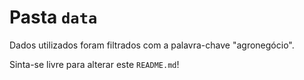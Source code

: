 # Pasta `data`

Dados utilizados foram filtrados com a palavra-chave "agronegócio".

Sinta-se livre para alterar este `README.md`!
